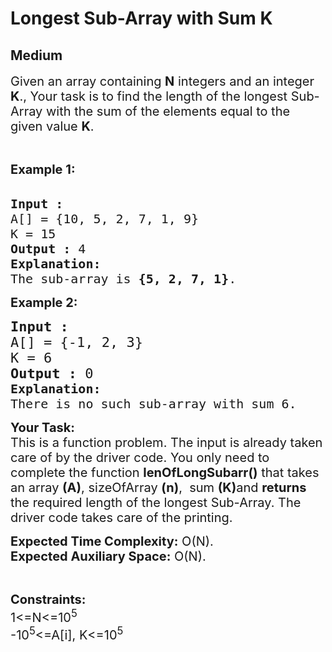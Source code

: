 # Longest Sub-Array with Sum K
## Medium
<div class="problems_problem_content__Xm_eO" style="user-select: auto;"><p style="user-select: auto;"><span style="font-size: 20px; user-select: auto;">Given an array containing <strong style="user-select: auto;">N</strong> integers and an integer <strong style="user-select: auto;">K</strong>., Your task is to find the length of the longest Sub-Array with the sum of the elements equal to the given value <strong style="user-select: auto;">K</strong>. </span></p>

<p style="user-select: auto;">&nbsp;</p>

<p style="user-select: auto;"><span style="font-size: 20px; user-select: auto;"><strong style="user-select: auto;">Example 1:</strong></span><br style="user-select: auto;">
&nbsp;</p>

<pre style="user-select: auto;"><span style="font-size: 20px; user-select: auto;"><strong style="user-select: auto;">Input :
</strong>A[] = {10, 5, 2, 7, 1, 9</span><span style="font-size: 20px; user-select: auto;">}
K = 15
<strong style="user-select: auto;">Output :</strong> 4
<strong style="user-select: auto;">Explanation:
</strong>The sub-array is <strong style="user-select: auto;">{5, 2, 7, 1}</strong>.
</span></pre>

<p style="user-select: auto;"><strong style="user-select: auto;"><span style="font-size: 20px; user-select: auto;">Example 2:</span></strong></p>

<pre style="user-select: auto;"><span style="font-size: 22px; user-select: auto;"><strong style="user-select: auto;">Input :</strong> 
A[] = {-1, 2, 3}
K = 6</span>
<span style="font-size: 22px; user-select: auto;"><strong style="user-select: auto;">Output :</strong> 0
</span><span style="font-size: 20px; user-select: auto;"><strong style="user-select: auto;">Explanation: 
</strong></span><span style="font-size: 20px; user-select: auto;">There is no such sub-array with sum 6.</span>
</pre>

<p style="user-select: auto;"><span style="font-size: 20px; user-select: auto;"><strong style="user-select: auto;">Your Task:</strong><br style="user-select: auto;">
This is a function problem. The input is already taken care of by the driver code. You only need to complete the function <strong style="user-select: auto;">lenOfLongSubarr()</strong> that takes an array <strong style="user-select: auto;">(A)</strong>, sizeOfArray <strong style="user-select: auto;">(n)</strong>,&nbsp; sum&nbsp;<strong style="user-select: auto;">(K)</strong>and <strong style="user-select: auto;">returns</strong> the required length of the longest Sub-Array</span><span style="font-size: 20px; user-select: auto;">. The driver code takes care of the printing.</span></p>

<p style="user-select: auto;"><span style="font-size: 20px; user-select: auto;"><strong style="user-select: auto;">Expected Time Complexity:</strong>&nbsp;O(N).<br style="user-select: auto;">
<strong style="user-select: auto;">Expected Auxiliary Space:</strong>&nbsp;O(N).</span></p>

<p style="user-select: auto;">&nbsp;</p>

<p style="user-select: auto;"><span style="font-size: 20px; user-select: auto;"><strong style="user-select: auto;">Constraints:</strong></span><br style="user-select: auto;">
<span style="font-size: 20px; user-select: auto;">1&lt;=N&lt;=10<sup style="user-select: auto;">5</sup></span><br style="user-select: auto;">
<span style="font-size: 20px; user-select: auto;">-10<sup style="user-select: auto;">5</sup>&lt;=A[i], K&lt;=10<sup style="user-select: auto;">5</sup></span><br style="user-select: auto;">
&nbsp;</p>
</div>